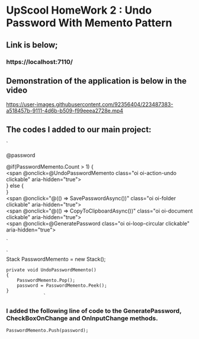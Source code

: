 # UpScool HomeWork 2 : Undo Password With Memento Pattern
## Link is below;
### https://localhost:7110/

## Demonstration of the application is below in the video

https://user-images.githubusercontent.com/92356404/223487383-a518457b-9111-4d6b-b509-f99eeea2728e.mp4

## The codes I added to our main project:

`<div class="card-body">
    <div class="row">
         <div class="col-md-8">
              <p>@password</p>
         </div>
         @if(PasswordMemento.Count > 1)
         {
            <div class="col-md-1">
                <span @onclick=@UndoPasswordMemento class="oi oi-action-undo clickable" aria-hidden="true"></span>
            </div>
         }
         else
         {
             <div class="col-md-1">
                 <span class="oi oi-action-undo text-secondary" aria-hidden="true"></span>
             </div>
          }
          <div class="col-md-1">
                  <span @onclick="@(() => SavePasswordAsync())" class="oi oi-folder clickable" aria-hidden="true"></span>
          </div>
              <div class="col-md-1">
                  <span @onclick="@(() => CopyToClipboardAsync())" class="oi oi-document clickable" aria-hidden="true"></span>
              </div>
              <div class="col-md-1">
                  <span @onclick=@GeneratePassword class="oi oi-loop-circular clickable" aria-hidden="true"></span>
              </div>
      </div>
</div>`
                        
`      
    Stack<string> PasswordMemento = new Stack<string>();


    private void UndoPasswordMemento()
    {
        PasswordMemento.Pop();
        password = PasswordMemento.Peek();
    }
                  `
### I added the following line of code to the GeneratePassword, CheckBoxOnChange and OnInputChange methods.      
 ` PasswordMemento.Push(password); `
   
